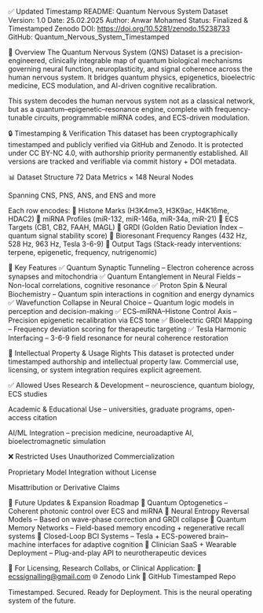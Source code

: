 ✅ Updated Timestamp README: Quantum Nervous System Dataset
Version: 1.0
Date: 25.02.2025
Author: Anwar Mohamed
Status: Finalized & Timestamped
Zenodo DOI: https://doi.org/10.5281/zenodo.15238733
GitHub: Quantum_Nervous_System_Timestamped

🧠 Overview
The Quantum Nervous System (QNS) Dataset is a precision-engineered, clinically integrable map of quantum biological mechanisms governing neural function, neuroplasticity, and signal coherence across the human nervous system. It bridges quantum physics, epigenetics, bioelectric medicine, ECS modulation, and AI-driven cognitive recalibration.

This system decodes the human nervous system not as a classical network, but as a quantum–epigenetic–resonance engine, complete with frequency-tunable circuits, programmable miRNA codes, and ECS-driven modulation.

🔒 Timestamping & Verification
This dataset has been cryptographically timestamped and publicly verified via GitHub and Zenodo.
It is protected under CC BY-NC 4.0, with authorship priority permanently established.
All versions are tracked and verifiable via commit history + DOI metadata.

📊 Dataset Structure
72 Data Metrics × 148 Neural Nodes

Spanning CNS, PNS, ANS, and ENS and more

Each row encodes:
🔹 Histone Marks (H3K4me3, H3K9ac, H4K16me, HDAC2)
🔹 miRNA Profiles (miR-132, miR-146a, miR-34a, miR-21)
🔹 ECS Targets (CB1, CB2, FAAH, MAGL)
🔹 GRDI (Golden Ratio Deviation Index – quantum signal stability score)
🔹 Bioresonant Frequency Ranges (432 Hz, 528 Hz, 963 Hz, Tesla 3-6-9)
🔹 Output Tags (Stack-ready interventions: terpene, epigenetic, frequency, nutrigenomic)

🧬 Key Features
✅ Quantum Synaptic Tunneling – Electron coherence across synapses and mitochondria
✅ Quantum Entanglement in Neural Fields – Non-local correlations, cognitive resonance
✅ Proton Spin & Neural Biochemistry – Quantum spin interactions in cognition and energy dynamics
✅ Wavefunction Collapse in Neural Choice – Quantum logic models in perception and decision-making
✅ ECS–miRNA–Histone Control Axis – Precision epigenetic recalibration via ECS tone
✅ Bioelectric GRDI Mapping – Frequency deviation scoring for therapeutic targeting
✅ Tesla Harmonic Interfacing – 3-6-9 field resonance for neural coherence restoration

📜 Intellectual Property & Usage Rights
This dataset is protected under timestamped authorship and intellectual property law.
Commercial use, licensing, or system integration requires explicit agreement.

✅ Allowed Uses
Research & Development – neuroscience, quantum biology, ECS studies

Academic & Educational Use – universities, graduate programs, open-access citation

AI/ML Integration – precision medicine, neuroadaptive AI, bioelectromagnetic simulation

❌ Restricted Uses
Unauthorized Commercialization

Proprietary Model Integration without License

Misattribution or Derivative Claims

🚀 Future Updates & Expansion Roadmap
🧠 Quantum Optogenetics – Coherent photonic control over ECS and miRNA
🧠 Neural Entropy Reversal Models – Based on wave-phase correction and GRDI collapse
🧠 Quantum Memory Networks – Field-based memory encoding + regenerative recall systems
🧠 Closed-Loop BCI Systems – Tesla + ECS-powered brain–machine interfaces for adaptive cognition
🧠 Clinician SaaS + Wearable Deployment – Plug-and-play API to neurotherapeutic devices

📩 For Licensing, Research Collabs, or Clinical Application:
📧 ecssignalling@gmail.com
🌐 Zenodo Link
🔗 GitHub Timestamped Repo

Timestamped. Secured. Ready for Deployment.
This is the neural operating system of the future.
